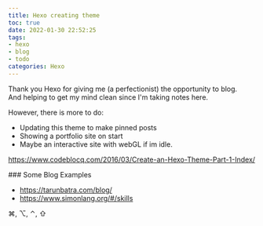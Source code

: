 ```yaml
---
title: Hexo creating theme
toc: true
date: 2022-01-30 22:52:25
tags: 
- hexo
- blog
- todo
categories: Hexo
---
```


Thank you Hexo for giving me (a perfectionist) the opportunity to blog.\
And helping to get my mind clean since I'm taking notes here.

However, there is more to do:
- Updating this theme to make pinned posts
- Showing a portfolio site on start
- Maybe an interactive site with webGL if im idle.


https://www.codeblocq.com/2016/03/Create-an-Hexo-Theme-Part-1-Index/


### Some Blog Examples 
- https://tarunbatra.com/blog/
- https://www.simonlang.org/#/skills 

⌘, ⌥, ⌃, ⇧ 